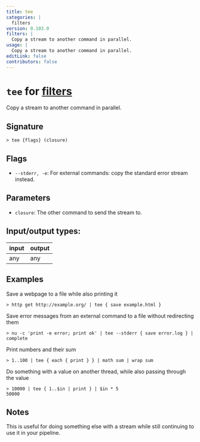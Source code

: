 ```yaml
---
title: tee
categories: |
  filters
version: 0.103.0
filters: |
  Copy a stream to another command in parallel.
usage: |
  Copy a stream to another command in parallel.
editLink: false
contributors: false
---
```

<!-- This file is automatically generated. Please edit the command in https://github.com/nushell/nushell instead. -->

# `tee` for [filters](/commands/categories/filters.md)

<div class='command-title'>Copy a stream to another command in parallel.</div>

## Signature

```> tee {flags} (closure)```

## Flags

 -  `--stderr, -e`: For external commands: copy the standard error stream instead.

## Parameters

 -  `closure`: The other command to send the stream to.


## Input/output types:

| input | output |
| ----- | ------ |
| any   | any    |

## Examples

Save a webpage to a file while also printing it
```nu
> http get http://example.org/ | tee { save example.html }

```

Save error messages from an external command to a file without redirecting them
```nu
> nu -c 'print -e error; print ok' | tee --stderr { save error.log } | complete

```

Print numbers and their sum
```nu
> 1..100 | tee { each { print } } | math sum | wrap sum

```

Do something with a value on another thread, while also passing through the value
```nu
> 10000 | tee { 1..$in | print } | $in * 5
50000
```

## Notes
This is useful for doing something else with a stream while still continuing to
use it in your pipeline.